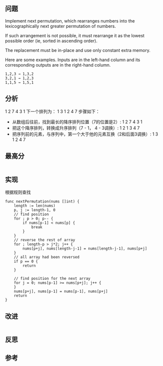 ## 问题
Implement next permutation, which rearranges numbers into the lexicographically next greater permutation of numbers.

If such arrangement is not possible, it must rearrange it as the lowest possible order (ie, sorted in ascending order).

The replacement must be in-place and use only constant extra memory.

Here are some examples. Inputs are in the left-hand column and its corresponding outputs are in the right-hand column.
```
1,2,3 → 1,3,2
3,2,1 → 1,2,3
1,1,5 → 1,5,1
```

## 分析
1 2 7 4 3 1
下一个排列为：
1 3 1 2 4 7
步骤如下：
- 从数组后往前，找到最长的降序排列位置（7的位置是2）: 1 2 7 4 3 1
- 把这个降序排列，转换成升序排列（7 - 1， 4 - 3调换）: 1 2 1 3 4 7
- 把序列前的元素，与序列中，第一个大于他的元素互换（2和后面3调换）: 1 3 1 2 4 7

## 最高分
```golang

```

## 实现
根据规则查找
```golang
func nextPermutation(nums []int) {
    length := len(nums)
    p, j := length-1, 0
    // find position
    for ; p > 0; p-- {
        if nums[p-1] < nums[p] {
            break
        }
    }
    // reverse the rest of array
    for ; length-p > j*2; j++ {
        nums[p+j], nums[length-j-1] = nums[length-j-1], nums[p+j]
    }
    // all array had been reversed
    if p == 0 {
        return
    }

    // find position for the next array
    for j = 0; nums[p-1] >= nums[p+j]; j++ {
    }
    nums[p+j], nums[p-1] = nums[p-1], nums[p+j]
    return
}
```

## 改进
```golang

```

## 反思

## 参考
